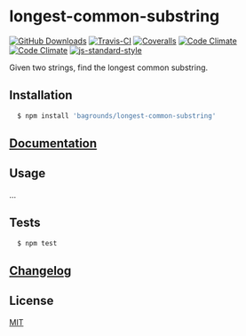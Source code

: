 # longest-common-substring

[![GitHub Downloads][github-img]][github-url]
[![Travis-CI][travis-img]][travis-url]
[![Coveralls][coveralls-img]][coveralls-url]
[![Code Climate][codeclimate-img]][codeclimate-url]
[![Code Climate][codeclimate-issues-img]][codeclimate-issues-url]
[![js-standard-style][standard-img]][standard-url]


Given two strings, find the longest common substring.

## Installation

``` bash
  $ npm install 'bagrounds/longest-common-substring'
```

## [Documentation][gh-pages-url]


## Usage
...


## Tests
``` bash
  $ npm test
```


## [Changelog][changelog-url]

## License
[MIT][license-url]


[changelog-url]: CHANGELOG.md

[license-url]: LICENSE

[standard-img]: https://img.shields.io/badge/code%20style-standard-brightgreen.svg
[standard-url]: http://standardjs.com/

[github-img]: https://img.shields.io/github/downloads/bagrounds/longest-common-substring/total.svg
[github-url]: https://github.com/bagrounds/longest-common-substring

[travis-img]: https://img.shields.io/travis/bagrounds/longest-common-substring/master.svg
[travis-url]: https://travis-ci.org/bagrounds/longest-common-substring

[coveralls-img]: https://coveralls.io/repos/github/bagrounds/longest-common-substring/badge.svg?branch=master
[coveralls-url]: https://coveralls.io/github/bagrounds/longest-common-substring?branch=master

[codeclimate-img]: https://codeclimate.com/github/bagrounds/longest-common-substring/badges/gpa.svg
[codeclimate-url]: https://codeclimate.com/github/bagrounds/longest-common-substring

[codeclimate-issues-img]: https://codeclimate.com/github/bagrounds/longest-common-substring/badges/issue_count.svg
[codeclimate-issues-url]: https://codeclimate.com/github/bagrounds/longest-common-substring/issues

[gh-pages-url]: http://bagrounds.github.io/longest-common-substring
